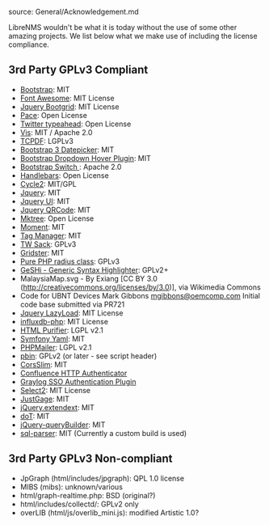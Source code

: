 source: General/Acknowledgement.md

LibreNMS wouldn't be what it is today without the use of some other amazing projects.
We list below what we make use of including the license compliance. 

## 3rd Party GPLv3 Compliant

  - [Bootstrap](http://getbootstrap.com/): MIT
  - [Font Awesome](http://fontawesome.io/icons/): MIT License
  - [Jquery Bootgrid](http://www.jquery-bootgrid.com/): MIT License
  - [Pace](https://github.com/HubSpot/pace): Open License
  - [Twitter typeahead](https://github.com/corejavascript/typeahead.js): Open License
  - [Vis](http://visjs.org/): MIT / Apache 2.0
  - [TCPDF](http://www.tcpdf.org): LGPLv3
  - [Bootstrap 3 Datepicker](http://eonasdan.github.io/bootstrap-datetimepicker/): MIT
  - [Bootstrap Dropdown Hover Plugin](https://github.com/CWSpear/bootstrap-hover-dropdown): MIT
  - [Bootstrap Switch ](http://www.bootstrap-switch.org/): Apache 2.0
  - [Handlebars](http://handlebarsjs.com/): Open License
  - [Cycle2](http://jquery.malsup.com/cycle2/): MIT/GPL
  - [Jquery](https://jquery.com/): MIT
  - [Jquery UI](https://jqueryui.com/): MIT
  - [Jquery QRCode](http://larsjung.de/jquery-qrcode/): MIT
  - [Mktree](http://www.mattkruse.com/javascript/mktree/): Open License
  - [Moment](http://momentjs.com/): MIT
  - [Tag Manager](http://soliantconsulting.github.io/tagmanager/): MIT
  - [TW Sack](https://code.google.com/p/tw-sack/): GPLv3
  - [Gridster](http://gridster.net/): MIT
  - [Pure PHP radius class](http://developer.sysco.ch/php/): GPLv3
  - [GeSHi - Generic Syntax Highlighter](http://qbnz.com/highlighter/): GPLv2+
  - MalaysiaMap.svg - By Exiang [CC BY 3.0 (http://creativecommons.org/licenses/by/3.0)], via Wikimedia Commons
  - Code for UBNT Devices Mark Gibbons <mgibbons@oemcomp.com> Initial code base submitted via PR721
  - [Jquery LazyLoad](http://www.appelsiini.net/projects/lazyload): MIT License
  - [influxdb-php](https://github.com/influxdb/influxdb-php): MIT License
  - [HTML Purifier](http://htmlpurifier.org/): LGPL v2.1
  - [Symfony Yaml](https://github.com/symfony/yaml): MIT
  - [PHPMailer](https://github.com/PHPMailer/PHPMailer): LGPL v2.1
  - [pbin](https://github.com/glensc/pbin): GPLv2 (or later - see script header)
  - [CorsSlim](https://github.com/palanik/CorsSlim): MIT
  - [Confluence HTTP Authenticator](https://github.com/chauth/confluence_http_authenticator)
  - [Graylog SSO Authentication Plugin](https://github.com/Graylog2/graylog-plugin-auth-sso)
  - [Select2](https://select2.org): MIT License
  - [JustGage](http://justgage.com): MIT
  - [jQuery.extendext](https://github.com/mistic100/jQuery.extendext): MIT
  - [doT](https://github.com/olado/doT): MIT
  - [jQuery-queryBuilder](https://github.com/mistic100/jQuery-QueryBuilder/): MIT
  - [sql-parser](https://github.com/mistic100/sql-parser/): MIT (Currently a custom build is used)

## 3rd Party GPLv3 Non-compliant

  - JpGraph (html/includes/jpgraph): QPL 1.0 license
  - MIBS (mibs): unknown/various
  - html/graph-realtime.php: BSD (original?)
  - html/includes/collectd/: GPLv2 only
  - overLIB (html/js/overlib_mini.js): modified Artistic 1.0?
